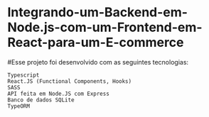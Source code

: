 # Integrando-um-Backend-em-Node.js-com-um-Frontend-em-React-para-um-E-commerce

#Esse projeto foi desenvolvido com as seguintes tecnologias:

    Typescript
    React.JS (Functional Components, Hooks)
    SASS
    API feita em Node.JS com Express
    Banco de dados SQLite
    TypeORM
